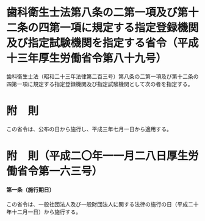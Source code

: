 # 歯科衛生士法第八条の二第一項及び第十二条の四第一項に規定する指定登録機関及び指定試験機関を指定する省令（平成十三年厚生労働省令第八十九号）
歯科衛生士法（昭和二十三年法律第二百三号）第八条の二第一項及び第十二条の四第一項に規定する指定登録機関及び指定試験機関として次の者を指定する。
# 附　則
この省令は、公布の日から施行し、平成三年七月一日から適用する。
# 附　則（平成二〇年一一月二八日厚生労働省令第一六三号）
#### 第一条（施行期日）
この省令は、一般社団法人及び一般財団法人に関する法律の施行の日（平成二十年十二月一日）から施行する。
